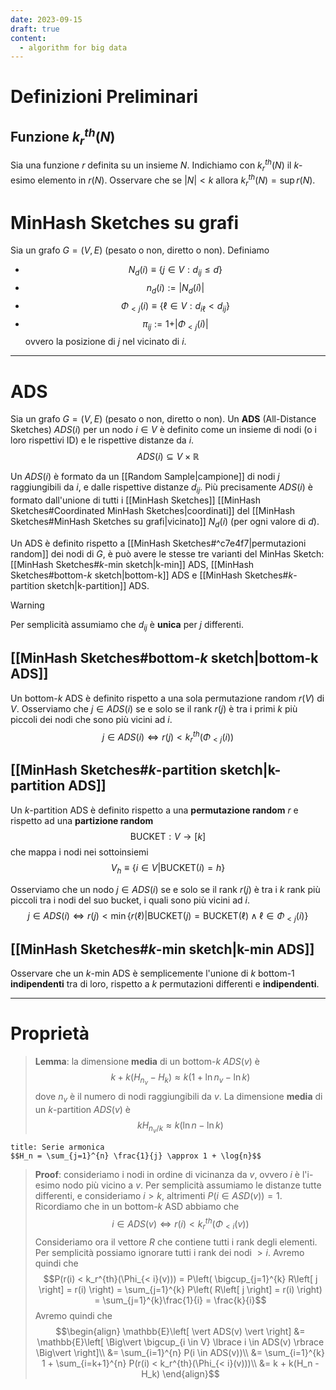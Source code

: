 ```yaml
---
date: 2023-09-15
draft: true
content:
  - algorithm for big data
---
```

# Definizioni Preliminari
## Funzione $k_r^{th}(N)$
Sia una funzione $r$ definita su un insieme $N$.
Indichiamo con $k_r^{th}(N)$ il $k$-esimo elemento in $r(N)$.
Osservare che se $\vert N \vert < k$ allora $k_r^{th}(N) = \sup r(N)$.

# MinHash Sketches su grafi
Sia un grafo $G = (V,E)$ (pesato o non, diretto o non).
Definiamo
- $$N_d(i) \equiv \lbrace j \in V: d_{ij} \leq d\rbrace$$
- $$n_d(i) := \vert N_d(i) \vert$$
- $$\Phi_{<j}(i) \equiv \lbrace \ell \in V : d_{i\ell} < d_{ij} \rbrace$$
- $$\pi_{ij} := 1 + \vert \Phi_{<j}(i) \vert$$ ovvero la posizione di $j$ nel vicinato di $i$.

-----
# ADS
Sia un grafo $G = (V,E)$ (pesato o non, diretto o non).
Un **ADS** (All-Distance Sketches) $ADS(i)$ per un nodo $i \in V$ è definito come un insieme di nodi (o i loro rispettivi ID) e le rispettive distanze da $i$.
$$ADS(i) \subseteq V \times \mathbb{R}$$

Un $ADS(i)$ è formato da un [[Random Sample|campione]] di nodi $j$ raggiungibili da $i$, e dalle rispettive distanze $d_{ij}$.
Più precisamente $ADS(i)$ è formato dall'unione di tutti i [[MinHash Sketches]] [[MinHash Sketches#Coordinated MinHash Sketches|coordinati]] del [[MinHash Sketches#MinHash Sketches su grafi|vicinato]] $N_d(i)$ (per ogni valore di $d$).

Un ADS è definito rispetto a [[MinHash Sketches#^c7e4f7|permutazioni random]] dei nodi di $G$, è può avere le stesse tre varianti del MinHas Sketch: [[MinHash Sketches#$k$-min sketch|k-min]] ADS, [[MinHash Sketches#bottom-$k$ sketch|bottom-k]] ADS e [[MinHash Sketches#$k$-partition sketch|k-partition]] ADS.

> [!warning]
> Per semplicità assumiamo che $d_{ij}$ è **unica** per $j$ differenti.

## [[MinHash Sketches#bottom-$k$ sketch|bottom-k ADS]]
Un bottom-$k$ ADS è definito rispetto a una sola permutazione random $r(V)$ di $V$.
Osserviamo che $j \in ADS(i)$ se e solo se il rank $r(j)$ è tra i primi $k$ più piccoli dei nodi che sono più vicini ad $i$.
$$j \in ADS(i) \iff r(j) < k^{th}_r(\Phi_{<j}(i))$$

## [[MinHash Sketches#$k$-partition sketch|k-partition ADS]]
Un $k$-partition ADS è definito rispetto a una **permutazione random** $r$ e rispetto ad una **partizione random**
$$\text{BUCKET}: V \to \left[ k \right]$$
che mappa i nodi nei sottoinsiemi
$$V_h \equiv \lbrace i \in V \vert \text{BUCKET}(i) = h\rbrace$$

Osserviamo che un nodo $j \in ADS(i)$ se e solo se il rank $r(j)$ è tra i $k$ rank più piccoli tra i nodi del suo bucket, i quali sono più vicini ad $i$.
$$j \in ADS(i) \iff r(j) < \min \lbrace r(\ell) \vert \text{BUCKET}(j) = \text{BUCKET}(\ell) \land \ell \in \Phi_{<j}(i)\rbrace$$

## [[MinHash Sketches#$k$-min sketch|k-min ADS]]
Osservare che un $k$-min ADS è semplicemente l'unione di $k$ bottom-1 **indipendenti** tra di loro, rispetto a $k$ permutazioni differenti e **indipendenti**.

------
# Proprietà
> **Lemma**: la dimensione **media** di un bottom-$k$ $ADS(v)$ è $$k + k(H_{n_v} - H_k) \approx k(1+\ln{n_v} - \ln{k})$$ dove $n_v$ è il numero di nodi raggiungibili da $v$.
> La dimensione **media** di un $k$-partition $ADS(v)$ è $$kH_{n_v/k} \approx k(\ln{n} -\ln{k})$$


```ad-info
title: Serie armonica
$$H_n = \sum_{j=1}^{n} \frac{1}{j} \approx 1 + \log{n}$$
```

> **Proof**: consideriamo i nodi in ordine di vicinanza da $v$, ovvero $i$ è l'i-esimo nodo più vicino a $v$.
> Per semplicità assumiamo le distanze tutte differenti, e consideriamo $i > k$, altrimenti $P(i \in ASD(v)) = 1$.
> Ricordiamo che in un bottom-$k$ ASD abbiamo che $$i \in ADS(v) \iff r(i) < k^{th}_r(\Phi_{<i}(v))$$
> Consideriamo ora il vettore $R$ che contiene tutti i rank degli elementi.
> Per semplicità possiamo ignorare tutti i rank dei nodi $> i$.
> Avremo quindi che $$P(r(i) < k_r^{th}(\Phi_{< i}(v))) = P\left( \bigcup_{j=1}^{k} R\left[ j \right] = r(i) \right) =  \sum_{j=1}^{k} P\left( R\left[ j \right] = r(i) \right) = \sum_{j=1}^{k}\frac{1}{i} = \frac{k}{i}$$
> Avremo quindi che
> $$\begin{align}
\mathbb{E}\left[ \vert ADS(v) \vert \right]
&= \mathbb{E}\left[ \Big\vert \bigcup_{i \in V} \lbrace i \in ADS(v) \rbrace  \Big\vert \right]\\
&= \sum_{i=1}^{n} P(i \in ADS(v))\\
&= \sum_{i=1}^{k} 1 + \sum_{i=k+1}^{n} P(r(i) < k_r^{th}(\Phi_{< i}(v)))\\
&= k + k(H_n - H_k)
\end{align}$$

